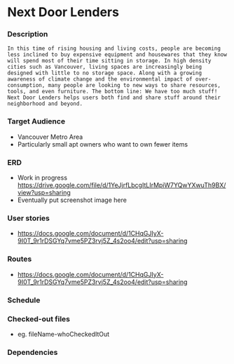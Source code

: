 # Next Door Lenders

### Description
    In this time of rising housing and living costs, people are becoming less inclined to buy expensive equipment and housewares that they know will spend most of their time sitting in storage. In high density cities such as Vancouver, living spaces are increasingly being designed with little to no storage space. Along with a growing awareness of climate change and the environmental impact of over-consumption, many people are looking to new ways to share resources, tools, and even furniture. The bottom line: We have too much stuff! 
    Next Door Lenders helps users both find and share stuff around their neighborhood and beyond.

### Target Audience
  - Vancouver Metro Area
  - Particularly small apt owners who want to own fewer items


### ERD

- Work in progress https://drive.google.com/file/d/1YeJjrfLbcgItLIrMpiW7YQwYXwuTh9BX/view?usp=sharing
- Eventually put screenshot image here

### User stories

- https://docs.google.com/document/d/1CHqGJIyX-9I0T_9r1rDSGYq7vme5PZ3rvj5Z_4s2oo4/edit?usp=sharing


### Routes

- https://docs.google.com/document/d/1CHqGJIyX-9I0T_9r1rDSGYq7vme5PZ3rvj5Z_4s2oo4/edit?usp=sharing



### Schedule

### Checked-out files
- eg. fileName-whoCheckedItOut

### Dependencies

